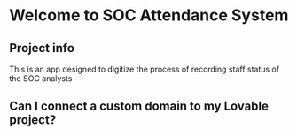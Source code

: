 # Welcome to SOC Attendance System
## Project info
This is an app designed to digitize the process of recording staff status of the SOC analysts


## Can I connect a custom domain to my Lovable project?


